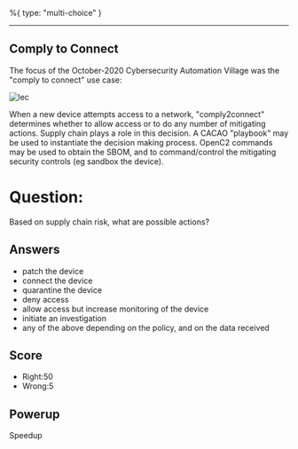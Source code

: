 %{
 type: "multi-choice"
}

---
## Comply to Connect
The focus of the October-2020
Cybersecurity Automation Village
was the "comply to connect" use case:

![lec](/images/comply2connect.png)

When a new device attempts access to a network,
"comply2connect" determines whether to allow access
or to do any number of mitigating actions.
Supply chain plays a role in this decision.
A CACAO "playbook" may be used to instantiate the decision making process.
OpenC2 commands may be used to obtain the SBOM, and to
command/control the mitigating security controls (eg sandbox the device).

# Question:
Based on supply chain risk, what are possible actions?

## Answers
- patch the device
- connect the device
- quarantine the device
- deny access
- allow access but increase monitoring of the device
- initiate an investigation
- any of the above depending on the policy, and on the data received

## Score
- Right:50
- Wrong:5

## Powerup
Speedup
